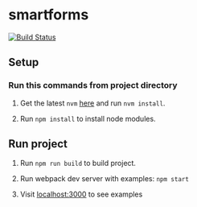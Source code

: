 # smartforms
[![Build Status](https://travis-ci.org/hwdtech/smartforms.svg?branch=master)](https://travis-ci.org/hwdtech/smartforms)

## Setup

### Run this commands from project directory

1. Get the latest `nvm` [here](https://github.com/creationix/nvm) and run `nvm install`.

2. Run `npm install` to install node modules.

## Run project

1. Run `npm run build` to build project.

2. Run webpack dev server with examples: `npm start`

3. Visit [localhost:3000](http://localhost:3000) to see examples
